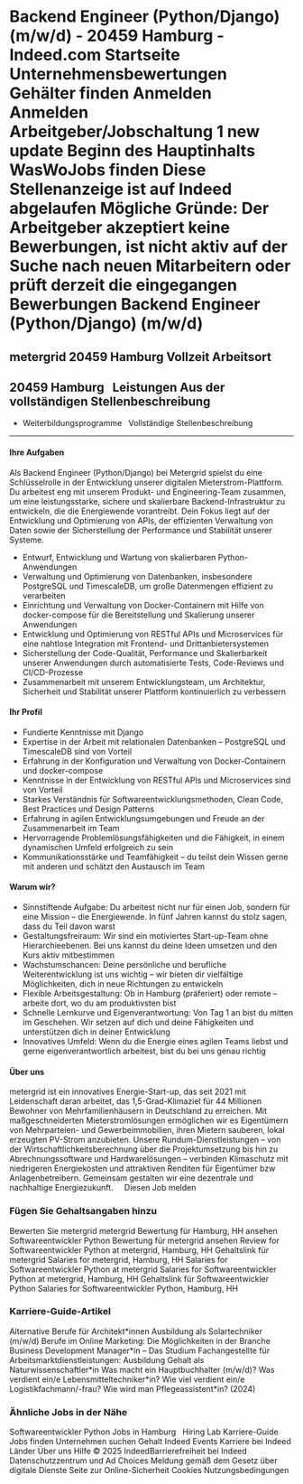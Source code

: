 Backend Engineer (Python/Django) (m/w/d) - 20459 Hamburg - Indeed.com
Startseite
Unternehmensbewertungen
Gehälter finden
Anmelden
Anmelden
Arbeitgeber/Jobschaltung
1 new update
Beginn des Hauptinhalts
WasWoJobs finden
Diese Stellenanzeige ist auf Indeed abgelaufen
Mögliche Gründe: Der Arbeitgeber akzeptiert keine Bewerbungen, ist nicht aktiv auf der Suche nach neuen Mitarbeitern oder prüft derzeit die eingegangen Bewerbungen
Backend Engineer (Python/Django) (m/w/d)
========================================
metergrid
20459 Hamburg
Vollzeit
Arbeitsort
----------
20459 Hamburg
&nbsp;
Leistungen Aus der vollständigen Stellenbeschreibung
----------------------------------------------------
* Weiterbildungsprogramme
&nbsp;
Vollständige Stellenbeschreibung
--------------------------------
#### **Ihre Aufgaben**
Als Backend Engineer (Python/Django) bei Metergrid spielst du eine Schlüsselrolle in der Entwicklung unserer digitalen Mieterstrom-Plattform. Du arbeitest eng mit unserem Produkt- und Engineering-Team zusammen, um eine leistungsstarke, sichere und skalierbare Backend-Infrastruktur zu entwickeln, die die Energiewende vorantreibt. Dein Fokus liegt auf der Entwicklung und Optimierung von APIs, der effizienten Verwaltung von Daten sowie der Sicherstellung der Performance und Stabilität unserer Systeme.
* Entwurf, Entwicklung und Wartung von skalierbaren Python-Anwendungen
* Verwaltung und Optimierung von Datenbanken, insbesondere PostgreSQL und TimescaleDB, um große Datenmengen effizient zu verarbeiten
* Einrichtung und Verwaltung von Docker-Containern mit Hilfe von docker-compose für die Bereitstellung und Skalierung unserer Anwendungen
* Entwicklung und Optimierung von RESTful APIs und Microservices für eine nahtlose Integration mit Frontend- und Drittanbietersystemen
* Sicherstellung der Code-Qualität, Performance und Skalierbarkeit unserer Anwendungen durch automatisierte Tests, Code-Reviews und CI/CD-Prozesse
* Zusammenarbeit mit unserem Entwicklungsteam, um Architektur, Sicherheit und Stabilität unserer Plattform kontinuierlich zu verbessern
#### **Ihr Profil**
* Fundierte Kenntnisse mit Django
* Expertise in der Arbeit mit relationalen Datenbanken – PostgreSQL und TimescaleDB sind von Vorteil
* Erfahrung in der Konfiguration und Verwaltung von Docker-Containern und docker-compose
* Kenntnisse in der Entwicklung von RESTful APIs und Microservices sind von Vorteil
* Starkes Verständnis für Softwareentwicklungsmethoden, Clean Code, Best Practices und Design Patterns
* Erfahrung in agilen Entwicklungsumgebungen und Freude an der Zusammenarbeit im Team
* Hervorragende Problemlösungsfähigkeiten und die Fähigkeit, in einem dynamischen Umfeld erfolgreich zu sein
* Kommunikationsstärke und Teamfähigkeit – du teilst dein Wissen gerne mit anderen und schätzt den Austausch im Team
#### **Warum wir?**
* Sinnstiftende Aufgabe: Du arbeitest nicht nur für einen Job, sondern für eine Mission – die Energiewende. In fünf Jahren kannst du stolz sagen, dass du Teil davon warst
* Gestaltungsfreiraum: Wir sind ein motiviertes Start-up-Team ohne Hierarchieebenen. Bei uns kannst du deine Ideen umsetzen und den Kurs aktiv mitbestimmen
* Wachstumschancen: Deine persönliche und berufliche Weiterentwicklung ist uns wichtig – wir bieten dir vielfältige Möglichkeiten, dich in neue Richtungen zu entwickeln
* Flexible Arbeitsgestaltung: Ob in Hamburg (präferiert) oder remote – arbeite dort, wo du am produktivsten bist
* Schnelle Lernkurve und Eigenverantwortung: Von Tag 1 an bist du mitten im Geschehen. Wir setzen auf dich und deine Fähigkeiten und unterstützen dich in deiner Entwicklung
* Innovatives Umfeld: Wenn du die Energie eines agilen Teams liebst und gerne eigenverantwortlich arbeitest, bist du bei uns genau richtig
#### **Über uns**
metergrid ist ein innovatives Energie-Start-up, das seit 2021 mit Leidenschaft daran arbeitet, das 1,5-Grad-Klimaziel für 44 Millionen Bewohner von Mehrfamilienhäusern in Deutschland zu erreichen. Mit maßgeschneiderten Mieterstromlösungen ermöglichen wir es Eigentümern von Mehrparteien- und Gewerbeimmobilien, ihren Mietern sauberen, lokal erzeugten PV-Strom anzubieten. Unsere Rundum-Dienstleistungen – von der Wirtschaftlichkeitsberechnung über die Projektumsetzung bis hin zu Abrechnungssoftware und Hardwarelösungen – verbinden Klimaschutz mit niedrigeren Energiekosten und attraktiven Renditen für Eigentümer bzw Anlagenbetreibern. Gemeinsam gestalten wir eine dezentrale und nachhaltige Energiezukunft.
&nbsp;
&nbsp;
Diesen Job melden
### Fügen Sie Gehaltsangaben hinzu
Bewerten Sie metergrid
metergrid Bewertung für Hamburg, HH ansehen
Softwareentwickler Python Bewertung für metergrid ansehen
Review for Softwareentwickler Python at metergrid, Hamburg, HH
Gehaltslink für metergrid
Salaries for metergrid, Hamburg, HH
Salaries for Softwareentwickler Python at metergrid
Salaries for Softwareentwickler Python at metergrid, Hamburg, HH
Gehaltslink für Softwareentwickler Python
Salaries for Softwareentwickler Python, Hamburg, HH
&nbsp;
### Karriere-Guide-Artikel
Alternative Berufe für Architekt\*innen
Ausbildung als Solartechniker (m/w/d)
Berufe im Online Marketing: Die Möglichkeiten in der Branche
Business Development Manager\*in – Das Studium
Fachangestellte für Arbeitsmarktdienstleistungen: Ausbildung
Gehalt als Naturwissenschaftler\*in
Was macht ein Hauptbuchhalter (m/w/d)?
Was verdient ein/e Lebensmitteltechniker\*in?
Wie viel verdient ein/e Logistikfachmann/-frau?
Wie wird man Pflegeassistent\*in? (2024)
&nbsp;
### Ähnliche Jobs in der Nähe
Softwareentwickler Python Jobs in Hamburg
&nbsp;
Hiring Lab Karriere-Guide Jobs finden Unternehmen suchen Gehalt Indeed Events Karriere bei Indeed Länder Über uns Hilfe
© 2025 IndeedBarrierefreiheit bei Indeed Datenschutzzentrum und Ad Choices Meldung gemäß dem Gesetz über digitale Dienste Seite zur Online-Sicherheit Cookies Nutzungsbedingungen
